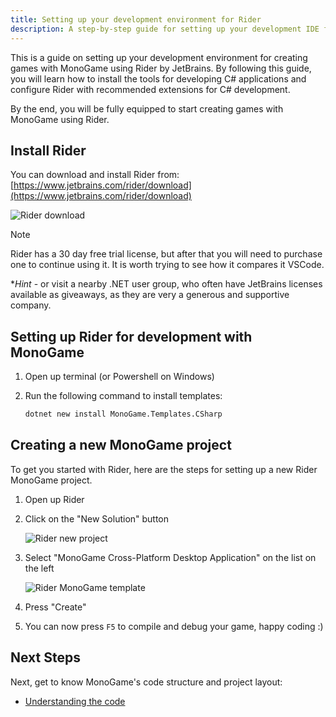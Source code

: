 ```yaml
---
title: Setting up your development environment for Rider
description: A step-by-step guide for setting up your development IDE for Rider
---
```


This is a guide on setting up your development environment for creating games with MonoGame using Rider by JetBrains. By following this guide, you will learn how to install the tools for developing C# applications and configure Rider with recommended extensions for C# development.

By the end, you will be fully equipped to start creating games with MonoGame using Rider.

## Install Rider

You can download and install Rider from: [https://www.jetbrains.com/rider/download](https://www.jetbrains.com/rider/download)

![Rider download](./images/2_chosing_your_ide_rider_download.png)

> [!NOTE]
> Rider has a 30 day free trial license, but after that you will need to purchase one to continue using it.  It is worth trying to see how it compares it VSCode.
>
> **Hint* - or visit a nearby .NET user group, who often have JetBrains licenses available as giveaways, as they are very a generous and supportive company.

## Setting up Rider for development with MonoGame

1. Open up terminal (or Powershell on Windows)
1. Run the following command to install templates:

    ```sh
    dotnet new install MonoGame.Templates.CSharp
    ```

## Creating a new MonoGame project

To get you started with Rider, here are the steps for setting up a new Rider MonoGame project.

1. Open up Rider
2. Click on the "New Solution" button

    ![Rider new project](./images/1_setting_up_your_development_environment/rider_new_solution_button.png)

3. Select "MonoGame Cross-Platform Desktop Application" on the list on the left

    ![Rider MonoGame template](./images/1_setting_up_your_development_environment/rider_new_solution_dialog.png)

4. Press "Create"
5. You can now press `F5` to compile and debug your game, happy coding  :)

## Next Steps

Next, get to know MonoGame's code structure and project layout:

- [Understanding the code](3_understanding_the_code.md)
